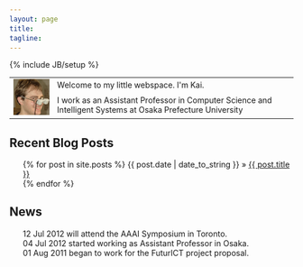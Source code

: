 ```yaml
---
layout: page
title: 
tagline: 
---
```

{% include JB/setup %}

<table width="100%" border="0">
<tr>
<td rowspan="2"><img src="/imgs/kai.png" alt="that's me ;)" /></td>
<td>Welcome to my little webspace. I'm Kai.</td>
</tr>
<tr>
<td>I work as an Assistant Professor in Computer 
Science and Intelligent Systems at Osaka Prefecture University 
</td>
 </tr>
</table>

## Recent Blog Posts 
<ul class="posts">
  {% for post in site.posts %}
    <span>{{ post.date | date_to_string }}</span>   &raquo; <a href="{{ BASE_PATH }}{{ post.url }}">{{ post.title }}</a> <br />
  {% endfor %}
</ul>

## News
<ul class="news">
 <span>12 Jul 2012</span> will attend the AAAI Symposium in Toronto. <br/>
 <span>04 Jul 2012</span> started working as Assistant Professor in Osaka.<br/>
 <span>01 Aug 2011</span> began to work for the FuturICT project proposal.<br/>

 </ul>



